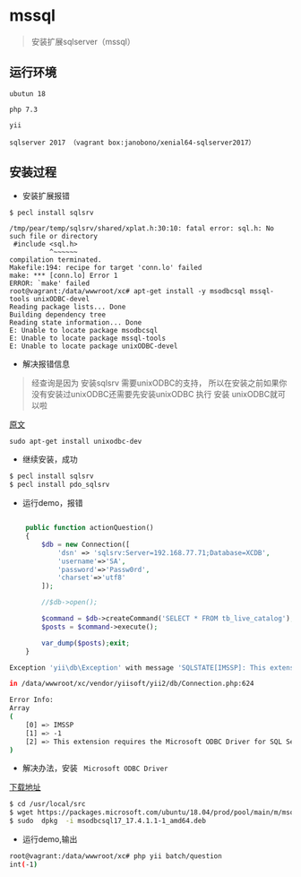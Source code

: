 # mssql

> 安装扩展sqlserver（mssql）

## 运行环境

```
ubutun 18

php 7.3

yii

sqlserver 2017 （vagrant box:janobono/xenial64-sqlserver2017）
```


## 安装过程

- 安装扩展报错

```bash
$ pecl install sqlsrv
```

```
/tmp/pear/temp/sqlsrv/shared/xplat.h:30:10: fatal error: sql.h: No such file or directory
 #include <sql.h>
          ^~~~~~~
compilation terminated.
Makefile:194: recipe for target 'conn.lo' failed
make: *** [conn.lo] Error 1
ERROR: `make' failed
root@vagrant:/data/wwwroot/xc# apt-get install -y msodbcsql mssql-tools unixODBC-devel
Reading package lists... Done
Building dependency tree       
Reading state information... Done
E: Unable to locate package msodbcsql
E: Unable to locate package mssql-tools
E: Unable to locate package unixODBC-devel
```

- 解决报错信息

> 经查询是因为  安装sqlsrv 需要unixODBC的支持，
  所以在安装之前如果你没有安装过unixODBC还需要先安装unixODBC
  执行 安装 unixODBC就可以啦

[原文](https://blog.csdn.net/qq_37126235/article/details/81939882)
```
sudo apt-get install unixodbc-dev
```

- 继续安装，成功

```bash
$ pecl install sqlsrv
$ pecl install pdo_sqlsrv
```

- 运行demo，报错

```php

    public function actionQuestion()
    {
        $db = new Connection([
            'dsn' => 'sqlsrv:Server=192.168.77.71;Database=XCDB',
            'username'=>'SA',
            'password'=>'Passw0rd',
            'charset'=>'utf8'
        ]);

        //$db->open();

        $command = $db->createCommand('SELECT * FROM tb_live_catalog');
        $posts = $command->execute();

        var_dump($posts);exit;
    }

```

```bash
Exception 'yii\db\Exception' with message 'SQLSTATE[IMSSP]: This extension requires the Microsoft ODBC Driver for SQL Server to communicate with SQL Server. Access the following URL to download the ODBC Driver for SQL Server for x64: https://go.microsoft.com/fwlink/?LinkId=163712'

in /data/wwwroot/xc/vendor/yiisoft/yii2/db/Connection.php:624

Error Info:
Array
(
    [0] => IMSSP
    [1] => -1
    [2] => This extension requires the Microsoft ODBC Driver for SQL Server to communicate with SQL Server. Access the following URL to download the ODBC Driver for SQL Server for x64: https://go.microsoft.com/fwlink/?LinkId=163712
)

```

- 解决办法，安装 ` Microsoft ODBC Driver`

[下载地址](https://docs.microsoft.com/zh-cn/sql/connect/odbc/download-odbc-driver-for-sql-server?view=sql-server-2017)

```bash
$ cd /usr/local/src
$ wget https://packages.microsoft.com/ubuntu/18.04/prod/pool/main/m/msodbcsql17/msodbcsql17_17.4.1.1-1_amd64.deb
$ sudo  dpkg  -i msodbcsql17_17.4.1.1-1_amd64.deb
```

- 运行demo,输出

```bash
root@vagrant:/data/wwwroot/xc# php yii batch/question
int(-1)
```
